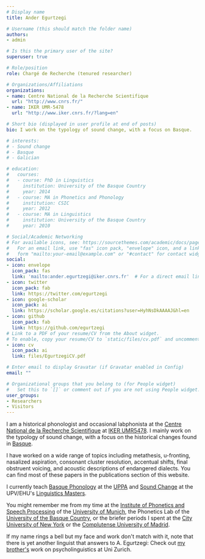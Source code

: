 ```yaml
---
# Display name
title: Ander Egurtzegi

# Username (this should match the folder name)
authors:
- admin

# Is this the primary user of the site?
superuser: true

# Role/position
role: Chargé de Recherche (tenured researcher)

# Organizations/Affiliations
organizations:
- name: Centre National de la Recherche Scientifique
  url: "http://www.cnrs.fr/"
- name: IKER UMR-5478
  url: "http://www.iker.cnrs.fr/?lang=en"

# Short bio (displayed in user profile at end of posts)
bio: I work on the typology of sound change, with a focus on Basque.

# interests:
# - Sound change
# - Basque
# - Galician

# education:
#   courses:
#   - course: PhD in Linguistics
#     institution: University of the Basque Country
#     year: 2014
#   - course: MA in Phonetics and Phonology
#     institution: CSIC
#     year: 2012
#   - course: MA in Linguistics
#     institution: University of the Basque Country
#     year: 2010

# Social/Academic Networking
# For available icons, see: https://sourcethemes.com/academic/docs/page-builder/#icons
#   For an email link, use "fas" icon pack, "envelope" icon, and a link in the
#   form "mailto:your-email@example.com" or "#contact" for contact widget.
social:
- icon: envelope
  icon_pack: fas
  link: 'mailto:ander.egurtzegi@iker.cnrs.fr'  # For a direct email link, use "mailto:ander.egurtzegi@iker.cnrs.fr".
- icon: twitter
  icon_pack: fab
  link: https://twitter.com/egurtzegi
- icon: google-scholar
  icon_pack: ai
  link: https://scholar.google.es/citations?user=HyhNsDkAAAAJ&hl=en
- icon: github
  icon_pack: fab
  link: https://github.com/egurtzegi
# Link to a PDF of your resume/CV from the About widget.
# To enable, copy your resume/CV to `static/files/cv.pdf` and uncomment the lines below.
- icon: cv
  icon_pack: ai
  link: files/EgurtzegiCV.pdf

# Enter email to display Gravatar (if Gravatar enabled in Config)
email: ""

# Organizational groups that you belong to (for People widget)
#   Set this to `[]` or comment out if you are not using People widget.
user_groups:
- Researchers
- Visitors
---
```


I am a historical phonologist and occasional labphonista at the [Centre National de la Recherche Scientifique](http://www.cnrs.fr/) at [IKER UMR5478](http://www.iker.cnrs.fr/?lang=en). I mainly work on the typology of sound change, with a focus on the historical changes found in [Basque](https://en.wikipedia.org/wiki/Basque_language).

I have worked on a wide range of topics including metathesis, u-fronting, nasalized aspiration, consonant cluster resolution, accentual shifts, final obstruent voicing, and acoustic descriptions of endangered dialects. You can find most of these papers in the publications section of this website.

I currently teach [Basque Phonology](/teaching/euskalfono) at the [UPPA](https://www.univ-pau.fr/en/home.html) and [Sound Change](/teaching/soundchange) at the UPV/EHU's [Linguistics Masters](https://www.ehu.eus/en/web/master/master-theoretical-experimental-linguistics).

You might remember me from my time at the [Institute of Phonetics and Speech Processing](https://www.en.phonetik.uni-muenchen.de/index.html) of the [University of Munich](http://www.en.uni-muenchen.de/index.html), the Phonetics Lab of the [University of the Basque Country](https://www.ehu.eus/eu/home), or the briefer periods I spent at the [City University of New York](https://gc.cuny.edu/Home) or the [Complutense University of Madrid](https://www.ucm.es/english/).

If my name rings a bell but my face and work don't match with it, note that there is yet another linguist that answers to A. Egurtzegi: Check out [my brother's](https://www.researchgate.net/profile/Aitor_Egurtzegi) work on psycholinguistics at Uni Zurich.
